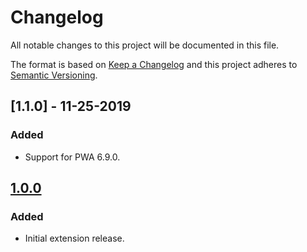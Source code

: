 # Changelog

All notable changes to this project will be documented in this file.

The format is based on [Keep a Changelog](http://keepachangelog.com/) and this project adheres to [Semantic Versioning](http://semver.org/).

## [1.1.0] - 11-25-2019
### Added
- Support for PWA 6.9.0. 

## [1.0.0]
### Added
- Initial extension release.


[1.1.1]: https://github.com/shopgate-professional-services/ext-product-image-badges/compare/v1.0.0...v1.1.0
[1.0.0]: https://github.com/shopgate-professional-services/ext-product-image-badges/releases/v1.0.0